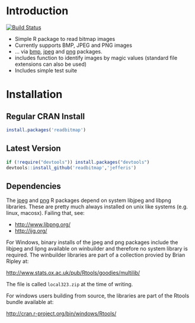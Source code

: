 Introduction
============
[![Build Status](https://travis-ci.org/jefferis/readbitmap.svg)](https://travis-ci.org/jefferis/readbitmap)

  * Simple R package to read bitmap images
  * Currently supports BMP, JPEG and PNG images
  * ... via [bmp](http://cran.r-project.org/web/packages/bmp/), [jpeg](http://cran.r-project.org/web/packages/jpeg/) and [png](http://cran.r-project.org/web/packages/png/) packages. 
  * includes function to identify images by magic values 
    (standard file extensions can also be used)
  * Includes simple test suite

Installation
============
Regular CRAN Install
--------------------
```r
install.packages('readbitmap')
```

Latest Version
--------------
```r
if (!require("devtools")) install.packages("devtools")
devtools::install_github('readbitmap','jefferis')
```

Dependencies
------------
The [jpeg](http://cran.r-project.org/web/packages/jpeg/) and 
[png](http://cran.r-project.org/web/packages/png/) R packages depend on system
libjpeg and libpng libraries.  These are pretty much always installed on unix
like systems (e.g. linux, macosx). Failing that, see:

  * http://www.libpng.org/
  * http://ijg.org/

For Windows, binary installs of the jpeg and png packages include the libjpeg
and lipng available on winbuilder and therefore no system library is required.
The winbuilder libraries are part of a collection provied by Brian Ripley at:

  http://www.stats.ox.ac.uk/pub/Rtools/goodies/multilib/

The file is called `local323.zip` at the time of writing.

For windows users building from source, the libraries are part of the Rtools
bundle available at:

  http://cran.r-project.org/bin/windows/Rtools/
